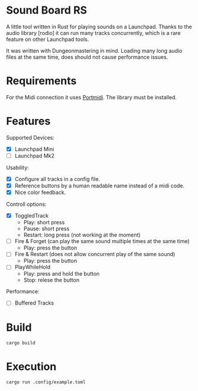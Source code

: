 # Sound Board RS
A little tool written in Rust for playing sounds on a Launchpad. Thanks to the audio library [rodio] it can run 
many tracks concurrently, which is a rare feature on other Launchpad tools. 

It was written with Dungeonmastering in mind. Loading many long audio files at the same time, does should not 
cause performance issues. 

# Requirements
For the Midi connection it uses [Portmidi](http://portmedia.sourceforge.net/portmidi/). The library must be installed. 

# Features
Supported Devices:
  - [x] Launchpad Mini
  - [ ] Launchpad Mk2

Usability:
- [x] Configure all tracks in a config file.
- [x] Reference buttons by a human readable name instead of a midi code.
- [x] Nice color feedback.

Controll options:
- [x] ToggledTrack 
  - Play: short press
  - Pause: short press
  - Restart: long press (not working at the moment)
- [ ] Fire & Forget (can play the same sound multiple times at the same time)
  - Play: press the button
- [ ] Fire & Restart (does not allow concurrent play of the same sound)
  - Play: press the button
- [ ] PlayWhileHold
  - Play: press and hold the button
  - Stop: relese the button

Performance: 
- [ ] Buffered Tracks

# Build
```
cargo build
```

# Execution 
```
cargo run .config/example.toml
```

